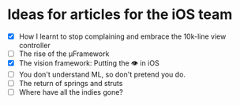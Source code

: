 # Ideas for articles for the iOS team

- [x] How I learnt to stop complaining and embrace the 10k-line view controller
- [ ] The rise of the μFramework
- [x] The vision framework: Putting the 👁 in iOS
- [ ] You don't understand ML, so don't pretend you do.
- [ ] The return of springs and struts
- [ ] Where have all the indies gone?
